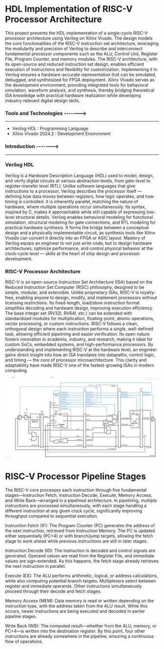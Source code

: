 # HDL Implementation of RISC-V Processor Architecture

This project presents the HDL implementation of a single-cycle RISC-V processor architecture using Verilog on Xilinx Vivado. The design models the core functionalities of the RISC-V instruction set architecture, leveraging the modularity and precision of Verilog to describe and interconnect fundamental processor components such as the ALU, Control Unit, Register File, Program Counter, and memory modules. The RISC-V architecture, with its open-source and reduced instruction set design, enables efficient execution of instructions and flexibility for customization. Implementing it in Verilog ensures a hardware-accurate representation that can be simulated, debugged, and synthesized for FPGA deployment. Xilinx Vivado serves as the development environment, providing integrated tools for behavioral simulation, waveform analysis, and synthesis, thereby bridging theoretical ISA knowledge with practical hardware realization while developing industry-relevant digital design skills.

### Tools and Technologies ------->
---
- Verilog HDL : Programming Language
- Xilinx Vivado 2024.2 : Development Environment

### Introduction ------->
---
### Verilog HDL

Verilog is a Hardware Description Language (HDL) used to model, design, and verify digital circuits at various abstraction levels, from gate-level to register-transfer level (RTL). Unlike software languages that give instructions to a processor, Verilog describes the processor itself — defining how data moves between registers, how logic operates, and how timing is controlled. It is inherently parallel, matching the nature of hardware, where multiple operations occur simultaneously. Its syntax, inspired by C, makes it approachable while still capable of expressing low-level structural details. Verilog enables behavioral modeling for functional simulation, structural modeling for gate connections, and RTL modeling for practical hardware synthesis. It forms the bridge between a conceptual design and a physically implementable circuit, as synthesis tools like Xilinx Vivado can convert it directly into an FPGA or ASIC layout. Mastery of Verilog equips an engineer to not just write code, but to design hardware architectures, optimize performance, and control physical behavior at the clock-cycle level — skills at the heart of chip design and processor development.

### RISC-V Processor Architecture

RISC-V is an open-source Instruction Set Architecture (ISA) based on the Reduced Instruction Set Computer (RISC) philosophy, designed to be simple, modular, and extensible. Unlike proprietary ISAs, RISC-V is royalty-free, enabling anyone to design, modify, and implement processors without licensing restrictions. Its fixed-length, load/store instruction format simplifies decoding and hardware design, improving execution efficiency. The base integer set (RV32I, RV64I, etc.) can be extended with standardized modules for multiplication, floating-point, atomic operations, vector processing, or custom instructions. RISC-V follows a clean, orthogonal design where each instruction performs a single, well-defined task, allowing efficient pipelining and easier verification. Its open nature fosters innovation in academia, industry, and research, making it ideal for custom SoCs, embedded systems, and high-performance processors. By understanding and implementing RISC-V at the hardware level, an engineer gains direct insight into how an ISA translates into datapaths, control logic, and timing — the core of processor microarchitecture. This clarity and adaptability have made RISC-V one of the fastest-growing ISAs in modern computing.

![DRC Report Screenshot](https://github.com/Khushi119/RISC_V_CORE_PROCESSOR_IMPLEMENTATION/blob/72441cddb5affdb8a1a7adf5151b524e265c39b1/RISC%20Pipelined%20Architecture.png)

# RISC-V Processor Pipeline Stages

The RISC-V core processes each instruction through five fundamental stages—Instruction Fetch, Instruction Decode, Execute, Memory Access, and Write Back—arranged in a pipelined architecture. In pipelining, multiple instructions are processed simultaneously, with each stage handling a different instruction at any given clock cycle, significantly improving throughput compared to sequential execution.

Instruction Fetch (IF): The Program Counter (PC) generates the address of the next instruction, retrieved from Instruction Memory. The PC is updated either sequentially (PC+4) or with branch/jump targets, allowing the fetch stage to work ahead while previous instructions are still in later stages.

Instruction Decode (ID): The instruction is decoded and control signals are generated. Operand values are read from the Register File, and immediate values are sign-extended. As this happens, the fetch stage already retrieves the next instruction in parallel.

Execute (EX): The ALU performs arithmetic, logical, or address calculations, while also computing potential branch targets. Multiplexers select between register and immediate operands. Other instructions simultaneously proceed through their decode and fetch stages.

Memory Access (MEM): Data memory is read or written depending on the instruction type, with the address taken from the ALU result. While this occurs, newer instructions are being executed and decoded in earlier pipeline stages.

Write Back (WB): The computed result—whether from the ALU, memory, or PC+4—is written into the destination register. By this point, four other instructions are already somewhere in the pipeline, ensuring a continuous flow of operations.

